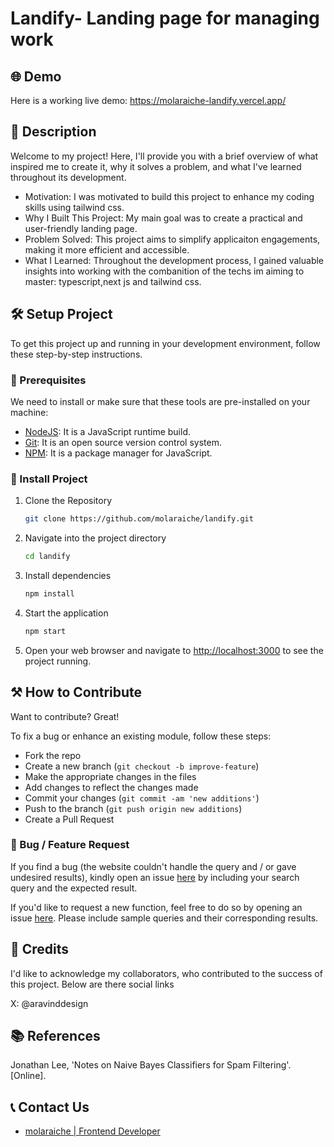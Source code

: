 # Landify- Landing page for managing work

## 🌐 Demo

Here is a working live demo: <https://molaraiche-landify.vercel.app/>

## 📝 Description

Welcome to my project! Here, I'll provide you with a brief overview of what inspired me to create it, why it solves a problem, and what I've learned throughout its development.

- Motivation: I was motivated to build this project to enhance my coding skills using tailwind css.
- Why I Built This Project: My main goal was to create a practical and user-friendly landing page.
- Problem Solved: This project aims to simplify applicaiton engagements, making it more efficient and accessible.
- What I Learned: Throughout the development process, I gained valuable insights into working with the combanition of the techs im aiming to master: typescript,next js and tailwind css.

## 🛠️ Setup Project

To get this project up and running in your development environment, follow these step-by-step instructions.

### 🍴 Prerequisites

We need to install or make sure that these tools are pre-installed on your machine:

- [NodeJS](https://nodejs.org/en/download/): It is a JavaScript runtime build.
- [Git](https://git-scm.com/downloads): It is an open source version control system.
- [NPM](https://docs.npmjs.com/getting-started/installing-node): It is a package manager for JavaScript.

### 🚀 Install Project

1. Clone the Repository

   ```bash
   git clone https://github.com/molaraiche/landify.git
   ```

2. Navigate into the project directory

   ```bash
   cd landify
   ```

3. Install dependencies

   ```bash
   npm install
   ```

4. Start the application

   ```bash
   npm start
   ```

5. Open your web browser and navigate to <a href="http://localhost:3000" target="_blank">http://localhost:3000</a> to see the project running.

## ⚒️ How to Contribute

Want to contribute? Great!

To fix a bug or enhance an existing module, follow these steps:

- Fork the repo
- Create a new branch (`git checkout -b improve-feature`)
- Make the appropriate changes in the files
- Add changes to reflect the changes made
- Commit your changes (`git commit -am 'new additions'`)
- Push to the branch (`git push origin new additions`)
- Create a Pull Request

### 📩 Bug / Feature Request

If you find a bug (the website couldn't handle the query and / or gave undesired results), kindly open an issue [here](https://github.com/molaraiche/landify/issues/new) by including your search query and the expected result.

If you'd like to request a new function, feel free to do so by opening an issue [here](https://github.com/molaraiche/landify/issues/new). Please include sample queries and their corresponding results.

## 📜 Credits

I'd like to acknowledge my collaborators, who contributed to the success of this project. Below are there social links

X: @aravinddesign

## 📚 References

Jonathan Lee, 'Notes on Naive Bayes Classifiers for Spam Filtering'. [Online].

## 📞 Contact Us

- [molaraiche | Frontend Developer](https://www.molaraiche.com/)

